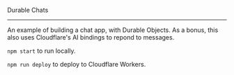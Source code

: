 Durable Chats

---

An example of building a chat app, with Durable Objects. As a bonus, this also uses Cloudflare's AI bindings to repond to messages.

`npm start` to run locally.

`npm run deploy` to deploy to Cloudflare Workers.
